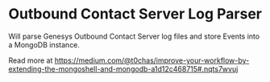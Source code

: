 # Outbound Contact Server Log Parser
Will parse Genesys Outbound Contact Server log files and store Events into a MongoDB instance.

Read more at 
https://medium.com/@t0chas/improve-your-workflow-by-extending-the-mongoshell-and-mongodb-a1d12c468715#.nqts7wvuj
